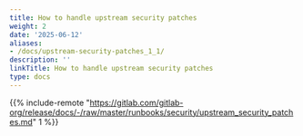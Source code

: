 ```yaml
---
title: How to handle upstream security patches
weight: 2
date: '2025-06-12'
aliases:
- /docs/upstream-security-patches_1_1/
description: ''
linkTitle: How to handle upstream security patches
type: docs
---
```


{{% include-remote "https://gitlab.com/gitlab-org/release/docs/-/raw/master/runbooks/security/upstream_security_patches.md" 1 %}}
